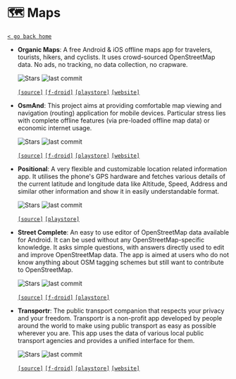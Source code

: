 # 🗺 Maps
[`< go back home`](../README.md)

- **Organic Maps**: A free Android & iOS offline maps app for travelers, tourists, hikers, and cyclists. It uses crowd-sourced OpenStreetMap data. No ads, no tracking, no data collection, no crapware.

    ![Stars](https://badgen.net/github/stars/organicmaps/organicmaps) ![last commit](https://img.shields.io/github/last-commit/organicmaps/organicmaps)

    [`[source]`](https://github.com/organicmaps/organicmaps "source") [`[f-droid]`](https://f-droid.org/en/packages/app.organicmaps "f-droid") [`[playstore]`](https://play.google.com/store/apps/details?id=app.organicmaps "playstore") [`[website]`](https://organicmaps.app "website")

- **OsmAnd**: This project aims at providing comfortable map viewing and navigation (routing) application for mobile devices. Particular stress lies with complete offline features (via pre-loaded offline map data) or economic internet usage.

    ![Stars](https://badgen.net/github/stars/osmandapp/Osmand) ![last commit](https://img.shields.io/github/last-commit/osmandapp/Osmand)

    [`[source]`](https://github.com/osmandapp/Osmand "source") [`[f-droid]`](https://f-droid.org/packages/net.osmand.plus "f-droid") [`[playstore]`](https://play.google.com/store/apps/details?id=net.osmand "playstore") [`[website]`](https://osmand.net "website")

- **Positional**: A very flexible and customizable location related information app. It utilises the phone's GPS hardware and fetches various details of the current latitude and longitude data like Altitude, Speed, Address and similar other information and show it in easily understandable format.

    ![Stars](https://badgen.net/github/stars/Hamza417/Positional) ![last commit](https://img.shields.io/github/last-commit/Hamza417/Positional)

    [`[source]`](https://github.com/Hamza417/Positional "source")  [`[playstore]`](https://play.google.com/store/apps/details?id=app.simple.positional "playstore") 

- **Street Complete**: An easy to use editor of OpenStreetMap data available for Android. It can be used without any OpenStreetMap-specific knowledge. It asks simple questions, with answers directly used to edit and improve OpenStreetMap data. The app is aimed at users who do not know anything about OSM tagging schemes but still want to contribute to OpenStreetMap.

    ![Stars](https://badgen.net/github/stars/westnordost/StreetComplete) ![last commit](https://img.shields.io/github/last-commit/westnordost/StreetComplete)

    [`[source]`](https://github.com/westnordost/StreetComplete "source") [`[f-droid]`](https://f-droid.org/packages/de.westnordost.streetcomplete "f-droid") [`[playstore]`](https://play.google.com/store/apps/details?id=de.westnordost.streetcomplete "playstore") 

- **Transportr**: The public transport companion that respects your privacy and your freedom. Transportr is a non-profit app developed by people around the world to make using public transport as easy as possible wherever you are. This app uses the data of various local public transport agencies and provides a unified interface for them.

    ![Stars](https://badgen.net/github/stars/grote/transportr) ![last commit](https://img.shields.io/github/last-commit/grote/transportr)

    [`[source]`](https://github.com/grote/transportr "source") [`[f-droid]`](https://f-droid.org/packages/de.grobox.liberario "f-droid") [`[playstore]`](https://play.google.com/store/apps/details?id=de.grobox.liberario "playstore") [`[website]`](https://transportr.app "website")